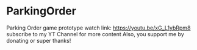 # ParkingOrder
 Parking Order game prototype
 watch link:
 https://youtu.be/xG_L1ybRpm8
 subscribe to my YT Channel for more content
 Also, you support me by donating or super thanks!
